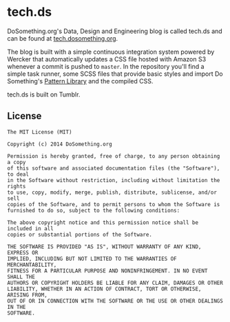 # tech.ds
DoSomething.org's Data, Design and Engineering blog is called tech.ds and can be found at [tech.dosomething.org](http://tech.dosomething.org/).

The blog is built with a simple continuous integration system powered by Wercker that automatically updates a CSS file hosted with Amazon S3 whenever a commit is pushed to `master`. In the repository you'll find a simple task runner, some SCSS files that provide basic styles and import Do Something's [Pattern Library](https://github.com/dosomething/ds-neue/) and the compiled CSS.

tech.ds is built on Tumblr.

## License
```
The MIT License (MIT)

Copyright (c) 2014 DoSomething.org

Permission is hereby granted, free of charge, to any person obtaining a copy
of this software and associated documentation files (the "Software"), to deal
in the Software without restriction, including without limitation the rights
to use, copy, modify, merge, publish, distribute, sublicense, and/or sell
copies of the Software, and to permit persons to whom the Software is
furnished to do so, subject to the following conditions:

The above copyright notice and this permission notice shall be included in all
copies or substantial portions of the Software.

THE SOFTWARE IS PROVIDED "AS IS", WITHOUT WARRANTY OF ANY KIND, EXPRESS OR
IMPLIED, INCLUDING BUT NOT LIMITED TO THE WARRANTIES OF MERCHANTABILITY,
FITNESS FOR A PARTICULAR PURPOSE AND NONINFRINGEMENT. IN NO EVENT SHALL THE
AUTHORS OR COPYRIGHT HOLDERS BE LIABLE FOR ANY CLAIM, DAMAGES OR OTHER
LIABILITY, WHETHER IN AN ACTION OF CONTRACT, TORT OR OTHERWISE, ARISING FROM,
OUT OF OR IN CONNECTION WITH THE SOFTWARE OR THE USE OR OTHER DEALINGS IN THE
SOFTWARE.
```
